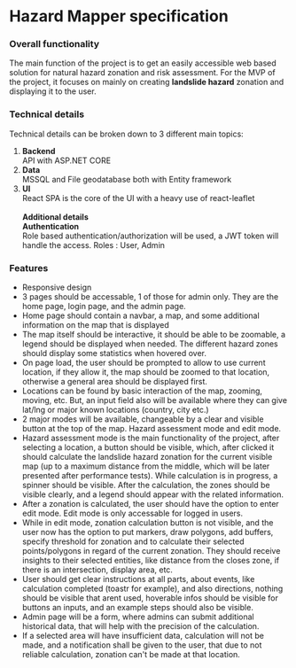 # Hazard Mapper specification

### Overall functionality
The main function of the project is to get an easily accessible web based solution for natural hazard zonation and risk assessment.
For the MVP of the project, it focuses on mainly on creating <b>landslide hazard</b> zonation and displaying it to the user.

### Technical details
Technical details can be broken down to 3 different main topics:
1. <b>Backend</b> <br> API with ASP.NET CORE 
2. <b>Data</b> <br> MSSQL and File geodatabase both with Entity framework
3. <b>UI</b> <br> React SPA is the core of the UI with a heavy use of react-leaflet
<br><br>
<b>Additional details</b><br>
<b>Authentication</b> <br> Role based authentication/authorization will be used, a JWT token will handle the access. Roles : User, Admin  


### Features
* Responsive design
* 3 pages should be accessable, 1 of those for admin only. They are the home page, login page, and the admin page.
* Home page should contain a navbar, a map, and some additional information on the map that is displayed
* The map itself should be interactive, it should be able to be zoomable, a legend should be displayed when needed. The different hazard zones should display some statistics when hovered over.
* On page load, the user should be prompted to allow to use current location, if they allow it, the map should be zoomed to that location, otherwise a general area should be displayed first.
* Locations can be found by basic interaction of the map, zooming, moving, etc. But, an input field also will be available where they can give lat/lng or major known locations (country, city etc.)
* 2 major modes will be available, changeable by a clear and visible button at the top of the map. Hazard assessment mode and edit mode.
* Hazard assessment mode is the main functionality of the project, after selecting a location, a button should be visible, which, after clicked it should calculate the landslide hazard zonation for the current visible map (up to a maximum distance from the middle, which will be later presented after performance tests). While calculation is in progress, a spinner should be visible. After the calculation, the zones should be visible clearly, and a legend should appear with the related information.
* After a zonation is calculated, the user should have the option to enter edit mode. Edit mode is only accessable for logged in users.
* While in edit mode, zonation calculation button is not visible, and the user now has the option to put markers, draw polygons, add buffers, specify threshold for zonation and to calculate their selected points/polygons in regard of the current zonation. They should receive insights to their selected entities, like distance from the closes zone, if there is an intersection, display area, etc.
* User should get clear instructions at all parts, about events, like calculation completed (toastr for example), and also directions, nothing should be visible that arent used, hoverable infos should be visible for buttons an inputs, and an example steps should also be visible.
* Admin page will be a form, where admins can submit additional historical data, that will help with the precision of the calculation.
* If a selected area will have insufficient data, calculation will not be made, and a notification shall be given to the user, that due to not reliable calculation, zonation can't be made at that location.
